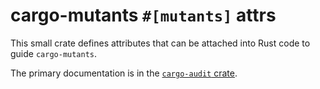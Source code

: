 # cargo-mutants `#[mutants]` attrs

This small crate defines attributes that can be attached into Rust code to guide `cargo-mutants`.

The primary documentation is in the [`cargo-audit` crate](https://crates.io/crates/cargo-mutants).
